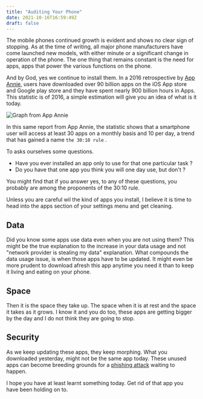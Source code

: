 ```yaml
---
title: "Auditing Your Phone"
date: 2021-10-16T16:59:49Z
draft: false
---
```


The mobile phones continued growth is evident and shows no clear sign of stopping. As at the time of writing, all major phone manufacturers have come launched new models, with either minute or a significant change in operation of the phone. The one thing that remains constant is the need for apps, apps that power the various functions on the phone. 

And by God, yes we continue to install them.
In a 2016 retrospective by [App Annie](https://www.appannie.com/en/insights/market-data/app-annie-2016-retrospective/), users have downloaded over 90 billion apps on the iOS App store and Google play store and they have spent nearly 900 billion hours in Apps.  This statistic is of 2016, a simple estimation will give you an idea of what is it today.

![Graph from App Annie](https://static-t.aa-cdn.net/wp-content/uploads/2017/04/average-minutes-per-day-spent-in-apps-1024x562.png "Image sourced from App Annie")

In this same report from App Annie, the statistic shows that a smartphone user will access at least 30 apps on a monthly basis and 10 per day, a trend that has gained a name `the 30:10 rule` .

To asks ourselves some questions.

- Have you ever installed an app only to use for that one particular task ?
- Do you have that one app you think you will one day use, but don't ?

You might find that if you answer yes, to any of these questions, you probably are among the proponents of the 30:10 rule.

Unless you are careful wil the kind of apps you install, I believe it is time to head into the apps section of your settings menu and get cleaning.


Data
-------
Did you know some apps use data even when you are not using them? 
This might be the true explanation to the increase in your data usage and not  "network provider is stealing my data" explanation.
What compounds the data usage issue, is when those apps have to be updated.
It might even be more prudent to download afresh this app anytime you need it than to keep it living and eating on your phone.

Space
-------
Then it is the space they take up.
The space when it is at rest and the space it takes as it grows. I know it and you do too, these apps are getting bigger by the day and I do not think they are going to stop.

Security
-------
As we keep updating these apps, they keep morphing. What you downloaded yesterday, might not be the same app today.
These unused apps can become breeding grounds for a [phishing attack](https://cybersecurity.att.com/blogs/security-essentials/mobile-phishing) waiting to happen.

I hope you have at least learnt something today. Get rid of that app you have been holding on to. 